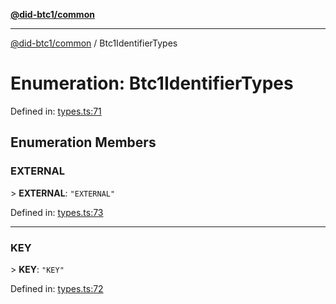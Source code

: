 [**@did-btc1/common**](../README.md)

***

[@did-btc1/common](../globals.md) / Btc1IdentifierTypes

# Enumeration: Btc1IdentifierTypes

Defined in: [types.ts:71](https://github.com/dcdpr/did-btc1-js/blob/4ab6f9915d95beed9bc633644c9db1539395f512/packages/common/src/types.ts#L71)

## Enumeration Members

### EXTERNAL

&gt; **EXTERNAL**: `"EXTERNAL"`

Defined in: [types.ts:73](https://github.com/dcdpr/did-btc1-js/blob/4ab6f9915d95beed9bc633644c9db1539395f512/packages/common/src/types.ts#L73)

***

### KEY

&gt; **KEY**: `"KEY"`

Defined in: [types.ts:72](https://github.com/dcdpr/did-btc1-js/blob/4ab6f9915d95beed9bc633644c9db1539395f512/packages/common/src/types.ts#L72)
